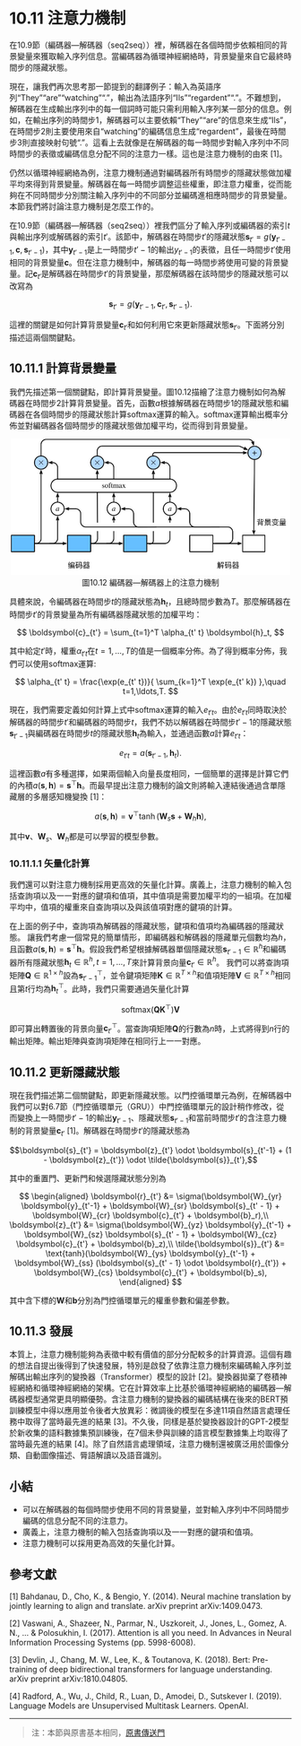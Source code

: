 # 10.11 注意力機制

在10.9節（編碼器—解碼器（seq2seq））裡，解碼器在各個時間步依賴相同的背景變量來獲取輸入序列信息。當編碼器為循環神經網絡時，背景變量來自它最終時間步的隱藏狀態。

現在，讓我們再次思考那一節提到的翻譯例子：輸入為英語序列“They”“are”“watching”“.”，輸出為法語序列“Ils”“regardent”“.”。不難想到，解碼器在生成輸出序列中的每一個詞時可能只需利用輸入序列某一部分的信息。例如，在輸出序列的時間步1，解碼器可以主要依賴“They”“are”的信息來生成“Ils”，在時間步2則主要使用來自“watching”的編碼信息生成“regardent”，最後在時間步3則直接映射句號“.”。這看上去就像是在解碼器的每一時間步對輸入序列中不同時間步的表徵或編碼信息分配不同的注意力一樣。這也是注意力機制的由來 [1]。

仍然以循環神經網絡為例，注意力機制通過對編碼器所有時間步的隱藏狀態做加權平均來得到背景變量。解碼器在每一時間步調整這些權重，即注意力權重，從而能夠在不同時間步分別關注輸入序列中的不同部分並編碼進相應時間步的背景變量。本節我們將討論注意力機制是怎麼工作的。


在10.9節（編碼器—解碼器（seq2seq））裡我們區分了輸入序列或編碼器的索引$t$與輸出序列或解碼器的索引$t'$。該節中，解碼器在時間步$t'$的隱藏狀態$\boldsymbol{s}_{t'} = g(\boldsymbol{y}_{t'-1}, \boldsymbol{c}, \boldsymbol{s}_{t'-1})$，其中$\boldsymbol{y}_{t'-1}$是上一時間步$t'-1$的輸出$y_{t'-1}$的表徵，且任一時間步$t'$使用相同的背景變量$\boldsymbol{c}$。但在注意力機制中，解碼器的每一時間步將使用可變的背景變量。記$\boldsymbol{c}_{t'}$是解碼器在時間步$t'$的背景變量，那麼解碼器在該時間步的隱藏狀態可以改寫為

$$\boldsymbol{s}_{t'} = g(\boldsymbol{y}_{t'-1}, \boldsymbol{c}_{t'}, \boldsymbol{s}_{t'-1}).$$

這裡的關鍵是如何計算背景變量$\boldsymbol{c}_{t'}$和如何利用它來更新隱藏狀態$\boldsymbol{s}_{t'}$。下面將分別描述這兩個關鍵點。


## 10.11.1 計算背景變量

我們先描述第一個關鍵點，即計算背景變量。圖10.12描繪了注意力機制如何為解碼器在時間步2計算背景變量。首先，函數$a$根據解碼器在時間步1的隱藏狀態和編碼器在各個時間步的隱藏狀態計算softmax運算的輸入。softmax運算輸出概率分佈並對編碼器各個時間步的隱藏狀態做加權平均，從而得到背景變量。

<div align=center>
<img width="500" src="../img/chapter10/10.11_attention.svg"/>
</div>
<div align=center>圖10.12 編碼器—解碼器上的注意力機制</div>


具體來說，令編碼器在時間步$t$的隱藏狀態為$\boldsymbol{h}_t$，且總時間步數為$T$。那麼解碼器在時間步$t'$的背景變量為所有編碼器隱藏狀態的加權平均：

$$
\boldsymbol{c}_{t'} = \sum_{t=1}^T \alpha_{t' t} \boldsymbol{h}_t,
$$

其中給定$t'$時，權重$\alpha_{t' t}$在$t=1,\ldots,T$的值是一個概率分佈。為了得到概率分佈，我們可以使用softmax運算:

$$
\alpha_{t' t} = \frac{\exp(e_{t' t})}{ \sum_{k=1}^T \exp(e_{t' k}) },\quad t=1,\ldots,T.
$$

現在，我們需要定義如何計算上式中softmax運算的輸入$e_{t' t}$。由於$e_{t' t}$同時取決於解碼器的時間步$t'$和編碼器的時間步$t$，我們不妨以解碼器在時間步$t'-1$的隱藏狀態$\boldsymbol{s}_{t' - 1}$與編碼器在時間步$t$的隱藏狀態$\boldsymbol{h}_t$為輸入，並通過函數$a$計算$e_{t' t}$：

$$
e_{t' t} = a(\boldsymbol{s}_{t' - 1}, \boldsymbol{h}_t).
$$


這裡函數$a$有多種選擇，如果兩個輸入向量長度相同，一個簡單的選擇是計算它們的內積$a(\boldsymbol{s}, \boldsymbol{h})=\boldsymbol{s}^\top \boldsymbol{h}$。而最早提出注意力機制的論文則將輸入連結後通過含單隱藏層的多層感知機變換 [1]：

$$
a(\boldsymbol{s}, \boldsymbol{h}) = \boldsymbol{v}^\top \tanh(\boldsymbol{W}_s \boldsymbol{s} + \boldsymbol{W}_h \boldsymbol{h}),
$$

其中$\boldsymbol{v}$、$\boldsymbol{W}_s$、$\boldsymbol{W}_h$都是可以學習的模型參數。

### 10.11.1.1 矢量化計算

我們還可以對注意力機制採用更高效的矢量化計算。廣義上，注意力機制的輸入包括查詢項以及一一對應的鍵項和值項，其中值項是需要加權平均的一組項。在加權平均中，值項的權重來自查詢項以及與該值項對應的鍵項的計算。

在上面的例子中，查詢項為解碼器的隱藏狀態，鍵項和值項均為編碼器的隱藏狀態。
讓我們考慮一個常見的簡單情形，即編碼器和解碼器的隱藏單元個數均為$h$，且函數$a(\boldsymbol{s}, \boldsymbol{h})=\boldsymbol{s}^\top \boldsymbol{h}$。假設我們希望根據解碼器單個隱藏狀態$\boldsymbol{s}_{t' - 1} \in \mathbb{R}^{h}$和編碼器所有隱藏狀態$\boldsymbol{h}_t \in \mathbb{R}^{h}, t = 1,\ldots,T$來計算背景向量$\boldsymbol{c}_{t'}\in \mathbb{R}^{h}$。
我們可以將查詢項矩陣$\boldsymbol{Q} \in \mathbb{R}^{1 \times h}$設為$\boldsymbol{s}_{t' - 1}^\top$，並令鍵項矩陣$\boldsymbol{K} \in \mathbb{R}^{T \times h}$和值項矩陣$\boldsymbol{V} \in \mathbb{R}^{T \times h}$相同且第$t$行均為$\boldsymbol{h}_t^\top$。此時，我們只需要通過矢量化計算

$$\text{softmax}(\boldsymbol{Q}\boldsymbol{K}^\top)\boldsymbol{V}$$

即可算出轉置後的背景向量$\boldsymbol{c}_{t'}^\top$。當查詢項矩陣$\boldsymbol{Q}$的行數為$n$時，上式將得到$n$行的輸出矩陣。輸出矩陣與查詢項矩陣在相同行上一一對應。



## 10.11.2 更新隱藏狀態

現在我們描述第二個關鍵點，即更新隱藏狀態。以門控循環單元為例，在解碼器中我們可以對6.7節（門控循環單元（GRU））中門控循環單元的設計稍作修改，從而變換上一時間步$t'-1$的輸出$\boldsymbol{y}_{t'-1}$、隱藏狀態$\boldsymbol{s}_{t' - 1}$和當前時間步$t'$的含注意力機制的背景變量$\boldsymbol{c}_{t'}$ [1]。解碼器在時間步$t'$的隱藏狀態為

$$\boldsymbol{s}_{t'} = \boldsymbol{z}_{t'} \odot \boldsymbol{s}_{t'-1}  + (1 - \boldsymbol{z}_{t'}) \odot \tilde{\boldsymbol{s}}_{t'},$$

其中的重置門、更新門和候選隱藏狀態分別為

$$
\begin{aligned}
\boldsymbol{r}_{t'} &= \sigma(\boldsymbol{W}_{yr} \boldsymbol{y}_{t'-1} + \boldsymbol{W}_{sr} \boldsymbol{s}_{t' - 1} + \boldsymbol{W}_{cr} \boldsymbol{c}_{t'} + \boldsymbol{b}_r),\\
\boldsymbol{z}_{t'} &= \sigma(\boldsymbol{W}_{yz} \boldsymbol{y}_{t'-1} + \boldsymbol{W}_{sz} \boldsymbol{s}_{t' - 1} + \boldsymbol{W}_{cz} \boldsymbol{c}_{t'} + \boldsymbol{b}_z),\\
\tilde{\boldsymbol{s}}_{t'} &= \text{tanh}(\boldsymbol{W}_{ys} \boldsymbol{y}_{t'-1} + \boldsymbol{W}_{ss} (\boldsymbol{s}_{t' - 1} \odot \boldsymbol{r}_{t'}) + \boldsymbol{W}_{cs} \boldsymbol{c}_{t'} + \boldsymbol{b}_s),
\end{aligned}
$$

其中含下標的$\boldsymbol{W}$和$\boldsymbol{b}$分別為門控循環單元的權重參數和偏差參數。



## 10.11.3 發展

本質上，注意力機制能夠為表徵中較有價值的部分分配較多的計算資源。這個有趣的想法自提出後得到了快速發展，特別是啟發了依靠注意力機制來編碼輸入序列並解碼出輸出序列的變換器（Transformer）模型的設計 [2]。變換器拋棄了卷積神經網絡和循環神經網絡的架構。它在計算效率上比基於循環神經網絡的編碼器—解碼器模型通常更具明顯優勢。含注意力機制的變換器的編碼結構在後來的BERT預訓練模型中得以應用並令後者大放異彩：微調後的模型在多達11項自然語言處理任務中取得了當時最先進的結果 [3]。不久後，同樣是基於變換器設計的GPT-2模型於新收集的語料數據集預訓練後，在7個未參與訓練的語言模型數據集上均取得了當時最先進的結果 [4]。除了自然語言處理領域，注意力機制還被廣泛用於圖像分類、自動圖像描述、脣語解讀以及語音識別。


## 小結

* 可以在解碼器的每個時間步使用不同的背景變量，並對輸入序列中不同時間步編碼的信息分配不同的注意力。
* 廣義上，注意力機制的輸入包括查詢項以及一一對應的鍵項和值項。
* 注意力機制可以採用更為高效的矢量化計算。



## 參考文獻

[1] Bahdanau, D., Cho, K., & Bengio, Y. (2014). Neural machine translation by jointly learning to align and translate. arXiv preprint arXiv:1409.0473.

[2] Vaswani, A., Shazeer, N., Parmar, N., Uszkoreit, J., Jones, L., Gomez, A. N., ... & Polosukhin, I. (2017). Attention is all you need. In Advances in Neural Information Processing Systems (pp. 5998-6008).

[3] Devlin, J., Chang, M. W., Lee, K., & Toutanova, K. (2018). Bert: Pre-training of deep bidirectional transformers for language understanding. arXiv preprint arXiv:1810.04805.

[4] Radford, A., Wu, J., Child, R., Luan, D., Amodei, D., Sutskever I. (2019). Language Models are Unsupervised Multitask Learners. OpenAI.


-----------
> 注：本節與原書基本相同，[原書傳送門](https://zh.d2l.ai/chapter_natural-language-processing/attention.html)

